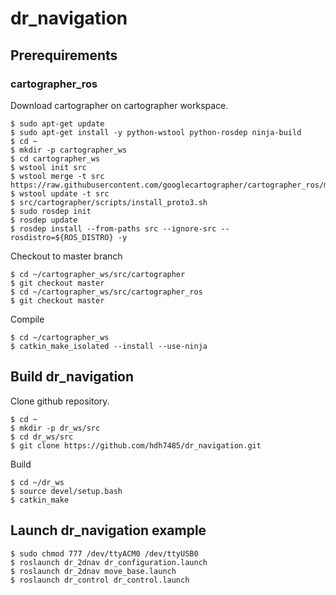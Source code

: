 # dr_navigation

## Prerequirements
### cartographer_ros
Download cartographer on cartographer workspace.
```
$ sudo apt-get update
$ sudo apt-get install -y python-wstool python-rosdep ninja-build
$ cd ~
$ mkdir -p cartographer_ws
$ cd cartographer_ws
$ wstool init src
$ wstool merge -t src https://raw.githubusercontent.com/googlecartographer/cartographer_ros/master/cartographer_ros.rosinstall
$ wstool update -t src
$ src/cartographer/scripts/install_proto3.sh
$ sudo rosdep init
$ rosdep update
$ rosdep install --from-paths src --ignore-src --rosdistro=${ROS_DISTRO} -y
```
Checkout to master branch
```
$ cd ~/cartographer_ws/src/cartographer
$ git checkout master
$ cd ~/cartographer_ws/src/cartographer_ros
$ git checkout master
```
Compile
```
$ cd ~/cartographer_ws
$ catkin_make_isolated --install --use-ninja
```

## Build dr_navigation
Clone github repository.
```
$ cd ~
$ mkdir -p dr_ws/src
$ cd dr_ws/src
$ git clone https://github.com/hdh7485/dr_navigation.git
```
Build
```
$ cd ~/dr_ws
$ source devel/setup.bash
$ catkin_make
```

## Launch dr_navigation example
```
$ sudo chmod 777 /dev/ttyACM0 /dev/ttyUSB0
$ roslaunch dr_2dnav dr_configuration.launch
$ roslaunch dr_2dnav move_base.launch
$ roslaunch dr_control dr_control.launch
```
